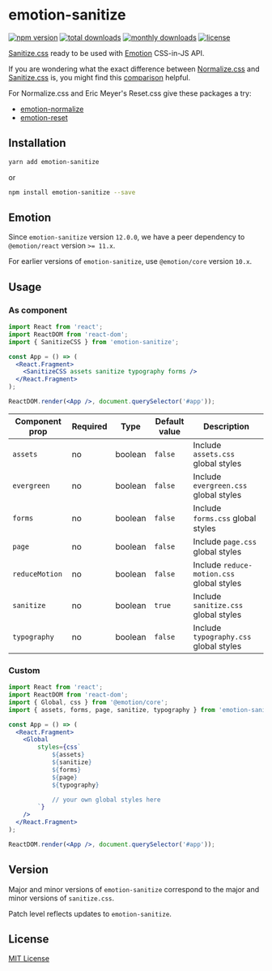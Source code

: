 # emotion-sanitize

[![npm version](https://img.shields.io/npm/v/emotion-sanitize?style=flat-square)](https://www.npmjs.com/package/emotion-sanitize)
[![total downloads](https://img.shields.io/npm/dt/emotion-sanitize?style=flat-square)](https://www.npmjs.com/package/emotion-sanitize)
[![monthly downloads](https://img.shields.io/npm/dm/emotion-sanitize?style=flat-square)](https://www.npmjs.com/package/emotion-sanitize)
[![license](https://img.shields.io/npm/l/emotion-sanitize?style=flat-square)](LICENSE.md)

[Sanitize.css](https://github.com/csstools/sanitize.css/) ready to be used with [Emotion](https://emotion.sh/) CSS-in-JS API.

If you are wondering what the exact difference between [Normalize.css](https://github.com/necolas/normalize.css) and [Sanitize.css](https://github.com/csstools/sanitize.css/) is, you might find this [comparison](https://www.diffchecker.com/46LGdaQh) helpful.

For Normalize.css and Eric Meyer's Reset.css give these packages a try:
- [emotion-normalize](https://github.com/infinum/emotion-normalize)
- [emotion-reset](https://github.com/Sayegh7/emotion-reset)

## Installation

```sh
yarn add emotion-sanitize
```

or

```sh
npm install emotion-sanitize --save
```

## Emotion

Since `emotion-sanitize` version `12.0.0`, we have a peer dependency to `@emotion/react` version `>= 11.x`.

For earlier versions of `emotion-sanitize`, use `@emotion/core` version `10.x`.

## Usage

### As component

```jsx
import React from 'react';
import ReactDOM from 'react-dom';
import { SanitizeCSS } from 'emotion-sanitize';

const App = () => (
  <React.Fragment>
    <SanitizeCSS assets sanitize typography forms />
  </React.Fragment>
);

ReactDOM.render(<App />, document.querySelector('#app'));
```

Component prop | Required | Type | Default value | Description
-------------- | -------- | ---- | ------------- | -----------
`assets` | no | boolean | `false` | Include `assets.css` global styles
`evergreen` | no | boolean | `false` | Include `evergreen.css` global styles
`forms` | no | boolean | `false` | Include `forms.css` global styles
`page` | no | boolean | `false` | Include `page.css` global styles
`reduceMotion` | no | boolean | `false` | Include `reduce-motion.css` global styles
`sanitize` | no | boolean | `true` | Include `sanitize.css` global styles
`typography` | no | boolean | `false` | Include `typography.css` global styles

### Custom

```jsx
import React from 'react';
import ReactDOM from 'react-dom';
import { Global, css } from '@emotion/core';
import { assets, forms, page, sanitize, typography } from 'emotion-sanitize';

const App = () => (
  <React.Fragment>
    <Global 
        styles={css`
            ${assets}
            ${sanitize}
            ${forms}
            ${page}
            ${typography}

            // your own global styles here
        `} 
    />
  </React.Fragment>
);

ReactDOM.render(<App />, document.querySelector('#app'));
```

## Version

Major and minor versions of `emotion-sanitize` correspond to the major and minor versions of `sanitize.css`.

Patch level reflects updates to `emotion-sanitize`.

## License

[MIT License](LICENSE.md)
